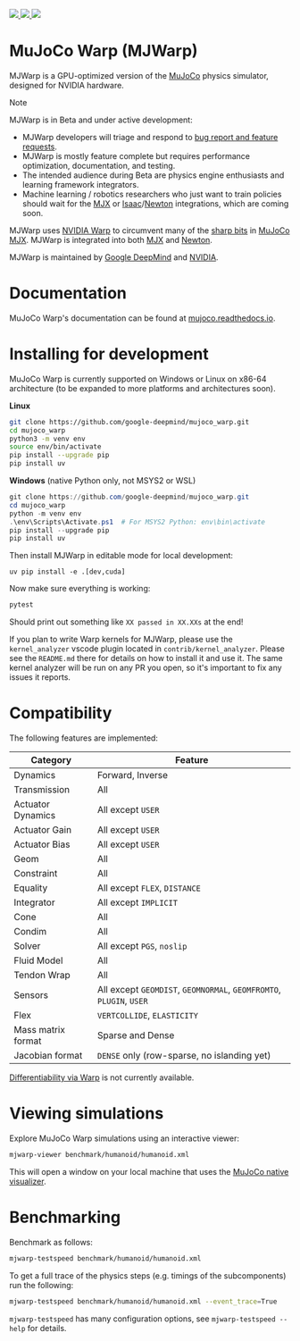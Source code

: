 <p>
  <a href="https://github.com/google-deepmind/mujoco_warp/actions/workflows/ci.yml?query=branch%3Amain" alt="GitHub Actions">
    <img src="https://img.shields.io/github/actions/workflow/status/google-deepmind/mujoco_warp/ci.yml?branch=main">
  </a>
  <a href="https://mujoco.readthedocs.io/en/latest/mjwarp/index.html" alt="Documentation">
    <img src="https://readthedocs.org/projects/mujoco/badge/?version=latest">
  </a>
  <a href="https://github.com/google-deepmind/mujoco_warp/blob/main/LICENSE" alt="License">
    <img src="https://img.shields.io/github/license/google-deepmind/mujoco_warp">
  </a>
</p>

# MuJoCo Warp (MJWarp)

MJWarp is a GPU-optimized version of the [MuJoCo](https://github.com/google-deepmind/mujoco) physics simulator, designed for NVIDIA hardware.

> [!NOTE]
> MJWarp is in Beta and under active development:
> * MJWarp developers will triage and respond to [bug report and feature requests](https://github.com/google-deepmind/mujoco_warp/issues).
> * MJWarp is mostly feature complete but requires performance optimization, documentation, and testing.
> * The intended audience during Beta are physics engine enthusiasts and learning framework integrators.
> * Machine learning / robotics researchers who just want to train policies should wait for the [MJX](https://mujoco.readthedocs.io/en/stable/mjx.html) or [Isaac](https://isaac-sim.github.io/IsaacLab/main/index.html)/[Newton](https://github.com/newton-physics/newton) integrations, which are coming soon.

MJWarp uses [NVIDIA Warp](https://github.com/NVIDIA/warp) to circumvent many of the [sharp bits](https://mujoco.readthedocs.io/en/stable/mjx.html#mjx-the-sharp-bits) in [MuJoCo MJX](https://mujoco.readthedocs.io/en/stable/mjx.html#). MJWarp is integrated into both [MJX](https://mujoco.readthedocs.io/en/stable/mjx.html) and [Newton](https://github.com/newton-physics/newton).

MJWarp is maintained by [Google DeepMind](https://deepmind.google/) and [NVIDIA](https://www.nvidia.com/).

# Documentation
MuJoCo Warp's documentation can be found at [mujoco.readthedocs.io](https://mujoco.readthedocs.io/en/latest/mjwarp/index.html).

# Installing for development

MuJoCo Warp is currently supported on Windows or Linux on x86-64 architecture (to be expanded to more platforms and architectures soon).

**Linux**
```bash
git clone https://github.com/google-deepmind/mujoco_warp.git
cd mujoco_warp
python3 -m venv env
source env/bin/activate
pip install --upgrade pip
pip install uv
```
**Windows**
(native Python only, not MSYS2 or WSL)

```powershell
git clone https://github.com/google-deepmind/mujoco_warp.git
cd mujoco_warp
python -m venv env
.\env\Scripts\Activate.ps1  # For MSYS2 Python: env\bin\activate
pip install --upgrade pip
pip install uv
```


Then install MJWarp in editable mode for local development:

```
uv pip install -e .[dev,cuda]
```

Now make sure everything is working:

```bash
pytest
```

Should print out something like `XX passed in XX.XXs` at the end!

If you plan to write Warp kernels for MJWarp, please use the `kernel_analyzer` vscode plugin located in `contrib/kernel_analyzer`.
Please see the `README.md` there for details on how to install it and use it.  The same kernel analyzer will be run on any PR
you open, so it's important to fix any issues it reports.

# Compatibility

The following features are implemented:

| Category           | Feature                                                                                                 |
| ------------------ | --------------------------------------------------------------------------------------------------------|
| Dynamics           | Forward, Inverse                                                                                        |
| Transmission       | All                                                                                                     |
| Actuator Dynamics  | All except `USER`                                                                                       |
| Actuator Gain      | All except `USER`                                                                                       |
| Actuator Bias      | All except `USER`                                                                                       |
| Geom               | All                                                                                                     |
| Constraint         | All                                                                                                     |
| Equality           | All except `FLEX`, `DISTANCE`                                                                           |
| Integrator         | All except `IMPLICIT`                                                                                   |
| Cone               | All                                                                                                     |
| Condim             | All                                                                                                     |
| Solver             | All except `PGS`, `noslip`                                                                              |
| Fluid Model        | All                                                                                             |
| Tendon Wrap        | All                                                                                                     |
| Sensors            | All except `GEOMDIST`, `GEOMNORMAL`, `GEOMFROMTO`, `PLUGIN`, `USER`                                     |
| Flex               | `VERTCOLLIDE`, `ELASTICITY`                                                                             |
| Mass matrix format | Sparse and Dense                                                                                        |
| Jacobian format    | `DENSE` only (row-sparse, no islanding yet)                                                             |

[Differentiability via Warp](https://nvidia.github.io/warp/modules/differentiability.html#differentiability) is not currently
available.

# Viewing simulations

Explore MuJoCo Warp simulations using an interactive viewer:

```bash
mjwarp-viewer benchmark/humanoid/humanoid.xml
```

This will open a window on your local machine that uses the [MuJoCo native visualizer](https://mujoco.readthedocs.io/en/stable/programming/visualization.html).

# Benchmarking

Benchmark as follows:

```bash
mjwarp-testspeed benchmark/humanoid/humanoid.xml
```

To get a full trace of the physics steps (e.g. timings of the subcomponents) run the following:

```bash
mjwarp-testspeed benchmark/humanoid/humanoid.xml --event_trace=True
```

`mjwarp-testspeed` has many configuration options, see ```mjwarp-testspeed --help``` for details.
